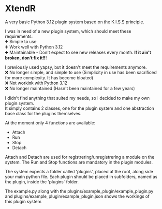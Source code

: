 # XtendR

A very basic Python 3.12 plugin system based on the K.I.S.S principle.

I was in need of a new plugin system, which should meet these requirements:  
:heavy_plus_sign: Simple to use  
:heavy_plus_sign: Work well with Python 3.12  
:heavy_plus_sign: Maintainable - Don't expect to see new releases every month. __If it ain't broken, don't fix it!!!__

I previously used yapsy, but it doesn't meet the requirements anymore.  
:x: No longer simple, and simple to use (Simplicity in use has been sacrificed for more complexity. It has become bloated)  
:x: Not workink with Python 3.12  
:x: No longer maintained (Hasn't been maintained for a few years)

I didn't find anything that suited my needs, so I decided to make my own plugin system.  
It simply contains 2 classes, one for the plugin system and one abstraction base class for the plugins themselves.

At the moment only 4 functions are available:
- Attach
- Run
- Stop
- Detach

Attach and Detach are used for registrering/unregistrering a module on the system.
The Run and Stop functions are mandatory in the plugin modules.

The system expects a folder called 'plugins', placed at the root, along side your main python file.
Each plugin should be placed in subfolders, named as the plugin, inside the 'plugins' folder.

The example.py along with the plugins/example_plugin/example_plugin.py and plugins/example_plugin/example_plugin.json shows the workings of this plugin system.